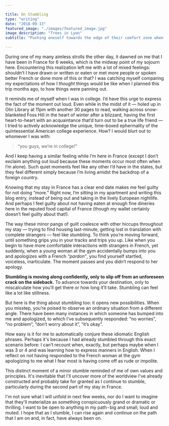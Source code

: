 ```yaml
---

title: On Stumbling
type: "writing"
date: "2018-09-13"
featured_image: "./images/featured_image.jpg"
image_description: "Trees in Lyon"
subtitle: "Pushing oneself towards the edge of their comfort zone when learning a new language in a foreign country"

---
```


During one of my many aimless strolls the other day, it dawned on me that I
have been in France for 6 weeks, which is the midway point of my sojourn here.
Encountering this realization left me with a lot of mixed feelings: shouldn’t I
have drawn or written or eaten or met more people or spoken better French or
done more of this or that? I was catching myself comparing my expectations of
how I *thought* things would be like when I planned this trip months ago, to
how things were panning out.

It reminds me of myself when I was in college. I’d have this urge to express
the fact of the moment out loud. Even while in the midst of it — holed up in
Olin Library at 11pm with another 30 pages to read, walking across
snow-blanketed Foss Hill in the heart of winter after a blizzard, having the
first heart-to-heart with an acquaintance that’d turn out to be a true life
friend — I tried to actively acknowledge the unique, time-boxed ephermality of
the quintessential American college experience. How? I would blurt out to
whomever I was with:

> “you guys, we’re in college!”

And I keep having a similar feeling while I’m here in France (except I don’t
exclaim anything out loud because these moments occur most often when I’m
alone). Such quiet moments feel like any other I’d have in the states, but they
feel different simply because I’m living amidst the backdrop of a foreign
country.

Knowing that my stay in France has a clear end date makes me feel guilty for
not doing “more.” Right now, I’m sitting in my apartment and writing this blog
entry, instead of being out and taking in the lively European nightlife. And
perhaps I feel guilty about not having eaten at enough fine dineries here in
the reputed food capital of France (though my wallet certainly
doesn’t feel guilty about that!).

The way these minor pangs of guilt coalesce with other hiccups throughout my
stay — trying to find housing last-minute, getting lost in translation with
complete strangers — feel like stumbling. To think you’re moving forward, until
something grips you in your tracks and trips you up. Like when you begin to have more comfortable
interactions with strangers in French, yet suddenly, when a young woman at the
gym accidentally bumps into you and apologizes with a French *“pardon”*,  you
find yourself startled, voiceless, inarticulate. The moment passes and you
didn’t respond to her apology.

**Stumbling is moving along confidently, only to slip off from an unforeseen
crack on the sideback.** To advance towards your destination, only to
miscalculate how you’ll get there or how long it’ll take. Stumbling can feel
like a lot like stillness.

But here is the thing about stumbling too: it opens new possibilities. When you
misstep, you’re poised to observe an ordinary situation from a different angle.
There have been many instances in which someone has bumped into me and apologized, to
which I’ve subsequently responded: “no worries”, “no problem”, “don’t worry
about it”, “it’s okay”.

How easy is it for me to automatically conjure these idiomatic English phrases.
Perhaps it's because I had already stumbled through this exact scenario before: I
can’t recount when, exactly, but perhaps maybe when I was 3 or 4 and was
learning how to express manners in English. When I reflect on not having
responded to the French woman at the gym apologizing to me what I fear most is
having come off as rude or impolite.

This distinct moment of a minor stumble reminded of me of own values and
principles. It's inevitable that I'll uncover more of the worldview I've
already constructed and probably take for granted as I continue to stumble,
particularly during the second part of my stay in France.

I'm not sure what I will unfold in next few weeks, nor do I want to imagine
that they'll materialize as something conspicuously grand or dramatic or
thrilling. I want to be open to anything in my path - big and small, loud and
muted. I hope that as I stumble, I can rise again and continue on the path that
I am on and, in fact, have always been on.
